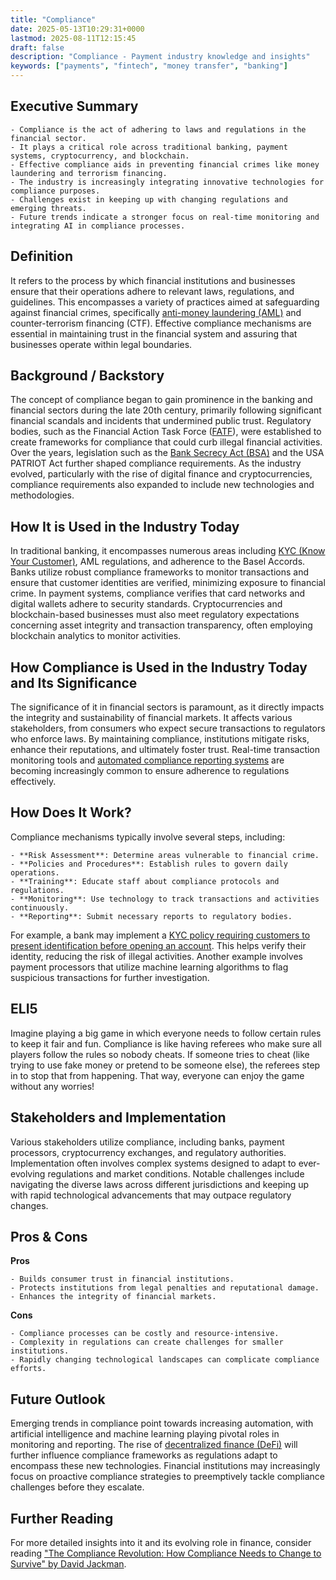 ```yaml
---
title: "Compliance"
date: 2025-05-13T10:29:31+0000
lastmod: 2025-08-11T12:15:45
draft: false
description: "Compliance - Payment industry knowledge and insights"
keywords: ["payments", "fintech", "money transfer", "banking"]
---
```


## Executive Summary

 	- Compliance is the act of adhering to laws and regulations in the financial sector.
 	- It plays a critical role across traditional banking, payment systems, cryptocurrency, and blockchain.
 	- Effective compliance aids in preventing financial crimes like money laundering and terrorism financing.
 	- The industry is increasingly integrating innovative technologies for compliance purposes.
 	- Challenges exist in keeping up with changing regulations and emerging threats.
 	- Future trends indicate a stronger focus on real-time monitoring and integrating AI in compliance processes.

## Definition
It refers to the process by which financial institutions and businesses ensure that their operations adhere to relevant laws, regulations, and guidelines. This encompasses a variety of practices aimed at safeguarding against financial crimes, specifically [anti-money laundering (AML)](https://faisalkhanllc.xyz/resources/payments-wiki/a/anti-money-laundering-aml/) and counter-terrorism financing (CTF). Effective compliance mechanisms are essential in maintaining trust in the financial system and assuring that businesses operate within legal boundaries.
## Background / Backstory
The concept of compliance began to gain prominence in the banking and financial sectors during the late 20th century, primarily following significant financial scandals and incidents that undermined public trust. Regulatory bodies, such as the Financial Action Task Force ([FATF](https://faisalkhanllc.xyz/resources/payments-wiki/f/fatf/)), were established to create frameworks for compliance that could curb illegal financial activities. Over the years, legislation such as the [Bank Secrecy Act (BSA)](https://faisalkhanllc.xyz/resources/payments-wiki/b/bank-secrecy-act/) and the USA PATRIOT Act further shaped compliance requirements. As the industry evolved, particularly with the rise of digital finance and cryptocurrencies, compliance requirements also expanded to include new technologies and methodologies.
## How It is Used in the Industry Today
In traditional banking, it encompasses numerous areas including [KYC (Know Your Customer)](https://faisalkhanllc.xyz/resources/payments-wiki/k/know-your-customer-kyc/), AML regulations, and adherence to the Basel Accords. Banks utilize robust compliance frameworks to monitor transactions and ensure that customer identities are verified, minimizing exposure to financial crime. In payment systems, compliance verifies that card networks and digital wallets adhere to security standards. Cryptocurrencies and blockchain-based businesses must also meet regulatory expectations concerning asset integrity and transaction transparency, often employing blockchain analytics to monitor activities.
## How Compliance is Used in the Industry Today and Its Significance
The significance of it in financial sectors is paramount, as it directly impacts the integrity and sustainability of financial markets. It affects various stakeholders, from consumers who expect secure transactions to regulators who enforce laws. By maintaining compliance, institutions mitigate risks, enhance their reputations, and ultimately foster trust. Real-time transaction monitoring tools and [automated compliance reporting systems](https://faisalkhanllc.xyz/resources/payments-wiki/c/compliance-program/) are becoming increasingly common to ensure adherence to regulations effectively.
## How Does It Work?
Compliance mechanisms typically involve several steps, including:

 	- **Risk Assessment**: Determine areas vulnerable to financial crime.
 	- **Policies and Procedures**: Establish rules to govern daily operations.
 	- **Training**: Educate staff about compliance protocols and regulations.
 	- **Monitoring**: Use technology to track transactions and activities continuously.
 	- **Reporting**: Submit necessary reports to regulatory bodies.

For example, a bank may implement a [KYC policy requiring customers to present identification before opening an account](https://faisalkhanllc.xyz/resources/payments-wiki/k/know-your-customer-kyc-anti-money-laundering-aml/). This helps verify their identity, reducing the risk of illegal activities. Another example involves payment processors that utilize machine learning algorithms to flag suspicious transactions for further investigation.
## ELI5
Imagine playing a big game in which everyone needs to follow certain rules to keep it fair and fun. Compliance is like having referees who make sure all players follow the rules so nobody cheats. If someone tries to cheat (like trying to use fake money or pretend to be someone else), the referees step in to stop that from happening. That way, everyone can enjoy the game without any worries!
## Stakeholders and Implementation
Various stakeholders utilize compliance, including banks, payment processors, cryptocurrency exchanges, and regulatory authorities. Implementation often involves complex systems designed to adapt to ever-evolving regulations and market conditions. Notable challenges include navigating the diverse laws across different jurisdictions and keeping up with rapid technological advancements that may outpace regulatory changes.
## Pros & Cons
**Pros**

 	- Builds consumer trust in financial institutions.
 	- Protects institutions from legal penalties and reputational damage.
 	- Enhances the integrity of financial markets.

**Cons**

 	- Compliance processes can be costly and resource-intensive.
 	- Complexity in regulations can create challenges for smaller institutions.
 	- Rapidly changing technological landscapes can complicate compliance efforts.

## Future Outlook
Emerging trends in compliance point towards increasing automation, with artificial intelligence and machine learning playing pivotal roles in monitoring and reporting. The rise of [decentralized finance (DeFi)](https://faisalkhanllc.xyz/resources/payments-wiki/d/decentralized-finance-defi/) will further influence compliance frameworks as regulations adapt to encompass these new technologies. Financial institutions may increasingly focus on proactive compliance strategies to preemptively tackle compliance challenges before they escalate.
## Further Reading
For more detailed insights into it and its evolving role in finance, consider reading ["The Compliance Revolution: How Compliance Needs to Change to Survive" by David Jackman](https://www.amazon.com/Compliance-Revolution-Change-Survive-Finance/dp/111902059X).